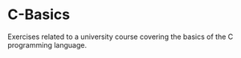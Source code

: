 # C-Basics
Exercises related to a university course covering the basics of the C programming language.
